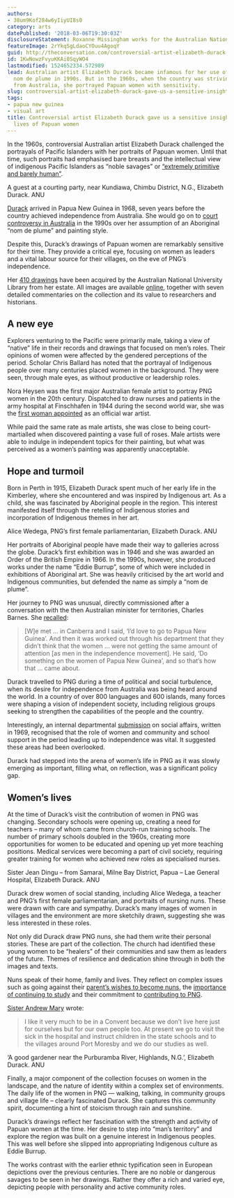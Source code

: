 ```yaml
---
authors:
- 38um9Kof284w6yIiyUI8s0
category: arts
datePublished: '2018-03-06T19:30:03Z'
disclosureStatement: Roxanne Missingham works for the Australian National University
featureImage: 2rYkqSgLdaoCYOuu4AgoqY
guid: http://theconversation.com/controversial-artist-elizabeth-durack-gave-us-a-sensitive-insight-into-the-lives-of-papuan-women-79423
id: 1KwNowzFvyuKKAi0SqyWO4
lastmodified: 1524652334.572989
lead: Australian artist Elizabeth Durack became infamous for her use of an Aboriginal
  nom de plume in 1990s. But in the 1960s, when the country was striving for independence
  from Australia, she portrayed Papuan women with sensitivity.
slug: controversial-artist-elizabeth-durack-gave-us-a-sensitive-insight-into-the-lives-of-papuan-women
tags:
- papua new guinea
- visual art
title: Controversial artist Elizabeth Durack gave us a sensitive insight into the
  lives of Papuan women
---
```

In the 1960s, controversial Australian artist Elizabeth Durack challenged the portrayals of Pacific Islanders with her portraits of Papuan women. Until that time, such portraits had emphasised bare breasts and the intellectual view of indigenous Pacific Islanders as “noble savages” or [“extremely primitive and barely human”](http://ieg-ego.eu/en/threads/europe-and-the-world/european-encounters). 

[](https://images.theconversation.com/files/176335/original/file-20170630-16083-ga9fxf.JPG?ixlib=rb-1.1.0&q=45&auto=format&w=1000&fit=clip) A guest at a courting party, near Kundiawa, Chimbu District, N.G., Elizabeth Durack. ANU

[Durack](http://www.afr.com/lifestyle/arts-and-entertainment/art/elizabeth-durack-an-overlooked-australian-artist-and-author-20150316-1m009i#ixzz4m1tALfBX) arrived in Papua New Guinea in 1968, seven years before the country achieved independence from Australia. She would go on to [court controversy in Australia](http://www.australianbiography.gov.au/subjects/durack/interview5.html) in the 1990s over her assumption of an Aboriginal “nom de plume” and painting style. 

Despite this, Durack’s drawings of Papuan women are remarkably sensitive for their time. They provide a critical eye, focusing on women as leaders and a vital labour source for their villages, on the eve of PNG’s independence. 

Her [410 drawings](http://library-admin.anu.edu.au/collections/elizabeth-durack-collection/) have been acquired by the Australian National University Library from her estate. All images are available [online](http://library-admin.anu.edu.au/collections/elizabeth-durack-collection/index.html), together with seven detailed commentaries on the collection and its value to researchers and historians.

## A new eye

Explorers venturing to the Pacific were primarily male, taking a view of “native” life in their records and drawings that focused on men’s roles. Their opinions of women were affected by the gendered perceptions of the period. Scholar Chris Ballard has noted that the portrayal of Indigenous people over many centuries placed women in the background. They were seen, through male eyes, as without productive or leadership roles. 

Nora Heysen was the first major Australian female artist to portray PNG women in the 20th century. Dispatched to draw nurses and patients in the army hospital at Finschhafen in 1944 during the second world war, she was the [first woman appointed](https://www.awm.gov.au/visit/exhibitions/fiftyaustralians/23) as an official war artist.

While paid the same rate as male artists, she was close to being court-martialled when discovered painting a vase full of roses. Male artists were able to indulge in independent topics for their painting, but what was perceived as a women’s painting was apparently unacceptable.

## Hope and turmoil

Born in Perth in 1915, Elizabeth Durack spent much of her early life in the Kimberley, where she encountered and was inspired by Indigenous art. As a child, she was fascinated by Aboriginal people in the region. This interest manifested itself through the retelling of Indigenous stories and incorporation of Indigenous themes in her art. 

[](https://images.theconversation.com/files/176334/original/file-20170630-31064-1bozuvz.JPG?ixlib=rb-1.1.0&q=45&auto=format&w=1000&fit=clip) Alice Wedega, PNG’s first female parliamentarian, Elizabeth Durack. ANU

Her portraits of Aboriginal people have made their way to galleries across the globe. Durack’s first exhibition was in 1946 and she was awarded an Order of the British Empire in 1966. In the 1990s, however, she produced works under the name “Eddie Burrup”, some of which were included in exhibitions of Aboriginal art. She was heavily criticised by the art world and Indigenous communities, but defended the name as simply a “nom de plume”. 

Her journey to PNG was unusual, directly commissioned after a conversation with the then Australian minister for territories, Charles Barnes. She [recalled](http://www.australianbiography.gov.au/subjects/durack/interview5.html):

> [W]e met … in Canberra and I said, ‘I’d love to go to Papua New Guinea’. And then it was worked out through his department that they didn’t think that the women … were not getting the same amount of attention [as men in the independence movement]. He said, ‘Do something on the women of Papua New Guinea’, and so that’s how that … came about.

Durack travelled to PNG during a time of political and social turbulence, when its desire for independence from Australia was being heard around the world. In a country of over 800 languages and 600 islands, many forces were shaping a vision of independent society, including religious groups seeking to strengthen the capabilities of the people and the country.

Interestingly, an internal departmental [submission](https://dfat.gov.au/about-us/publications/historical-documents/Documents/australia-and-papua-new-guinea-1966-1969.pdf) on social affairs, written in 1969, recognised that the role of women and community and school support in the period leading up to independence was vital. It suggested these areas had been overlooked. 

Durack had stepped into the arena of women’s life in PNG as it was slowly emerging as important, filling what, on reflection, was a significant policy gap. 

## Women’s lives

At the time of Durack’s visit the contribution of women in PNG was changing. Secondary schools were opening up, creating a need for teachers – many of whom came from church-run training schools. The number of primary schools doubled in the 1960s, creating more opportunities for women to be educated and opening up yet more teaching positions. Medical services were becoming a part of civil society, requiring greater training for women who achieved new roles as specialised nurses. 

[](https://images.theconversation.com/files/176337/original/file-20170630-5925-syfwj5.JPG?ixlib=rb-1.1.0&q=45&auto=format&w=1000&fit=clip) Sister Jean Dingu – from Samarai, Milne Bay District, Papua – Lae General Hospital, Elizabeth Durack. ANU

Durack drew women of social standing, including Alice Wedega, a teacher and PNG’s first female parliamentarian, and portraits of nursing nuns. These were drawn with care and sympathy. Durack’s many images of women in villages and the environment are more sketchily drawn, suggesting she was less interested in these roles. 

Not only did Durack draw PNG nuns, she had them write their personal stories. These are part of the collection. The church had identified these young women to be “healers” of their communities and saw them as leaders of the future. Themes of resilience and dedication shine through in both the images and texts.

Nuns speak of their home, family and lives. They reflect on complex issues such as going against their [parent’s wishes to become nuns](https://openresearch-repository.anu.edu.au/handle/1885/116711?mode=full), the [importance of continuing to study](https://openresearch-repository.anu.edu.au/handle/1885/116707?mode=full) and their commitment to [contributing to PNG](https://openresearch-repository.anu.edu.au/handle/1885/116708).

[Sister Andrew Mary](https://openresearch-repository.anu.edu.au/handle/1885/116708) wrote:

> I like it very much to be in a Convent because we don’t live here just for ourselves but for our own people too. At present we go to visit the sick in the hospital and instruct children in the state schools and to the villages around Port Moresby and we do our studies as well.

‘A good gardener near the Purburamba River, Highlands, N.G.’, Elizabeth Durack. ANU

Finally, a major component of the collection focuses on women in the landscape, and the nature of identity within a complex set of environments. The daily life of the women in PNG — walking, talking, in community groups and village life – clearly fascinated Durack. She captures this community spirit, documenting a hint of stoicism through rain and sunshine.

Durack’s drawings reflect her fascination with the strength and activity of Papuan women at the time. Her desire to step into “man’s territory” and explore the region was built on a genuine interest in Indigenous peoples. This was well before she slipped into appropriating Indigenous culture as Eddie Burrup.

The works contrast with the earlier ethnic typification seen in European depictions over the previous centuries. There are no noble or dangerous savages to be seen in her drawings. Rather they offer a rich and varied eye, depicting people with personality and active community roles.